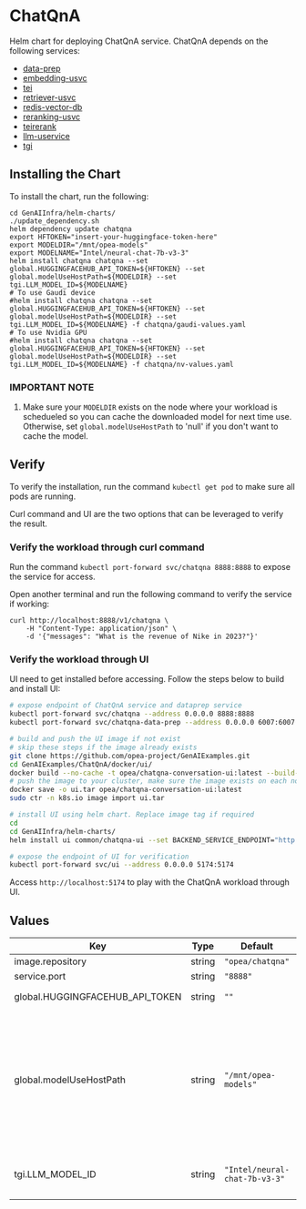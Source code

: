 # ChatQnA

Helm chart for deploying ChatQnA service. ChatQnA depends on the following services:

- [data-prep](../common/data-prep)
- [embedding-usvc](../common/embedding-usvc)
- [tei](../common/tei)
- [retriever-usvc](../common/retriever-usvc)
- [redis-vector-db](../common/redis-vector-db)
- [reranking-usvc](../common/reranking-usvc)
- [teirerank](../common/teirerank)
- [llm-uservice](../common/llm-uservice)
- [tgi](../common/tgi)

## Installing the Chart

To install the chart, run the following:

```console
cd GenAIInfra/helm-charts/
./update_dependency.sh
helm dependency update chatqna
export HFTOKEN="insert-your-huggingface-token-here"
export MODELDIR="/mnt/opea-models"
export MODELNAME="Intel/neural-chat-7b-v3-3"
helm install chatqna chatqna --set global.HUGGINGFACEHUB_API_TOKEN=${HFTOKEN} --set global.modelUseHostPath=${MODELDIR} --set tgi.LLM_MODEL_ID=${MODELNAME}
# To use Gaudi device
#helm install chatqna chatqna --set global.HUGGINGFACEHUB_API_TOKEN=${HFTOKEN} --set global.modelUseHostPath=${MODELDIR} --set tgi.LLM_MODEL_ID=${MODELNAME} -f chatqna/gaudi-values.yaml
# To use Nvidia GPU
#helm install chatqna chatqna --set global.HUGGINGFACEHUB_API_TOKEN=${HFTOKEN} --set global.modelUseHostPath=${MODELDIR} --set tgi.LLM_MODEL_ID=${MODELNAME} -f chatqna/nv-values.yaml
```

### IMPORTANT NOTE

1. Make sure your `MODELDIR` exists on the node where your workload is schedueled so you can cache the downloaded model for next time use. Otherwise, set `global.modelUseHostPath` to 'null' if you don't want to cache the model.

## Verify

To verify the installation, run the command `kubectl get pod` to make sure all pods are running.

Curl command and UI are the two options that can be leveraged to verify the result.

### Verify the workload through curl command

Run the command `kubectl port-forward svc/chatqna 8888:8888` to expose the service for access.

Open another terminal and run the following command to verify the service if working:

```console
curl http://localhost:8888/v1/chatqna \
    -H "Content-Type: application/json" \
    -d '{"messages": "What is the revenue of Nike in 2023?"}'
```

### Verify the workload through UI

UI need to get installed before accessing. Follow the steps below to build and install UI:

```bash
# expose endpoint of ChatQnA service and dataprep service
kubectl port-forward svc/chatqna --address 0.0.0.0 8888:8888
kubectl port-forward svc/chatqna-data-prep --address 0.0.0.0 6007:6007

# build and push the UI image if not exist
# skip these steps if the image already exists
git clone https://github.com/opea-project/GenAIExamples.git
cd GenAIExamples/ChatQnA/docker/ui/
docker build --no-cache -t opea/chatqna-conversation-ui:latest --build-arg https_proxy=$https_proxy --build-arg http_proxy=$http_proxy -f ./docker/Dockerfile.react .
# push the image to your cluster, make sure the image exists on each node of your cluster
docker save -o ui.tar opea/chatqna-conversation-ui:latest
sudo ctr -n k8s.io image import ui.tar

# install UI using helm chart. Replace image tag if required
cd
cd GenAIInfra/helm-charts/
helm install ui common/chatqna-ui --set BACKEND_SERVICE_ENDPOINT="http://${host_ip}:8888/v1/chatqna",DATAPREP_SERVICE_ENDPOINT="http://${host_ip}:6007/v1/dataprep",image.tag="latest"

# expose the endpoint of UI for verification
kubectl port-forward svc/ui --address 0.0.0.0 5174:5174
```

Access `http://localhost:5174` to play with the ChatQnA workload through UI.


## Values

| Key                             | Type   | Default                       | Description                                                                                                                                                                                                                       |
| ------------------------------- | ------ | ----------------------------- | --------------------------------------------------------------------------------------------------------------------------------------------------------------------------------------------------------------------------------- |
| image.repository                | string | `"opea/chatqna"`              |                                                                                                                                                                                                                                   |
| service.port                    | string | `"8888"`                      |                                                                                                                                                                                                                                   |
| global.HUGGINGFACEHUB_API_TOKEN | string | `""`                          | Your own Hugging Face API token                                                                                                                                                                                                   |
| global.modelUseHostPath         | string | `"/mnt/opea-models"`          | Cached models directory, tgi will not download if the model is cached here. The host path "modelUseHostPath" will be mounted to container as /data directory. Set this to empty/null will force it to download models every time. |
| tgi.LLM_MODEL_ID                | string | `"Intel/neural-chat-7b-v3-3"` | Models id from https://huggingface.co/, or predownloaded model directory                                                                                                                                                          |
